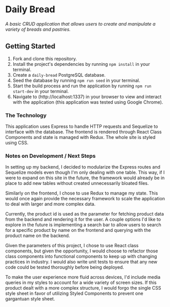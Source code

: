 # Daily Bread

###### A basic CRUD application that allows users to create and manipulate a variety of breads and pastries.

## Getting Started

1. Fork and clone this repository.
2. Install the project's dependencies by running `npm install` in your terminal.
3. Create a `daily-bread` PostgreSQL database.
4. Seed the database by running `npm run seed` in your terminal.
5. Start the build process and run the application by running `npm run start-dev` in your terminal.
6. Navigate to (http://localhost:1337) in your browser to view and interact with the application (this application was tested using Google Chrome).

### The Technology

This application uses Express to handle HTTP requests and Sequelize to interface with the database. The frontend is rendered through React Class Components and state is managed with Redux. The whole site is styled using CSS.

### Notes on Development / Next Steps

In setting up my backend, I decided to modularize the Express routes and Sequelize models even though I'm only dealing with one table. This way, if I were to expand on this site in the future, the framework would already be in place to add new tables without created unnecessarily bloated files.

Similarly on the frontend, I chose to use Redux to manage my state. This would once again provide the necessary framework to scale the application to deal with larger and more complex data.

Currently, the product id is used as the parameter for fetching product data from the backend and rendering it for the user. A couple options I'd like to explore in the future is implementing a search bar to allow users to search for a specific product by name on the frontend and querying with the product name on the backend.

Given the parameters of this project, I chose to use React class components, but given the opportunity, I would choose to refactor those class components into functional components to keep up with changing practices in industry. I would also write unit tests to ensure that any new code could be tested thoroughly before being deployed.

To make the user experience more fluid across devices, I'd include media queries in my styles to account for a wide variety of screen sizes. If this product dealt with a more complex structure, I would forgo the single CSS style sheet in favor of utilizing Styled Components to prevent one gargantuan style sheet.
